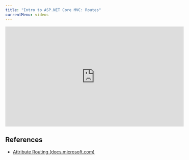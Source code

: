 ```yaml
---
title: "Intro to ASP.NET Core MVC: Routes"
currentMenu: videos
---
```


<div class="youtube-wrapper"><iframe width="560" height="315" src="https://www.youtube.com/embed/ZAGpi88aPhw" frameborder="0" allowfullscreen></iframe></div>

## References

- [Attribute Routing (docs.microsoft.com)](https://docs.microsoft.com/en-us/aspnet/core/mvc/controllers/routing#attribute-routing)

